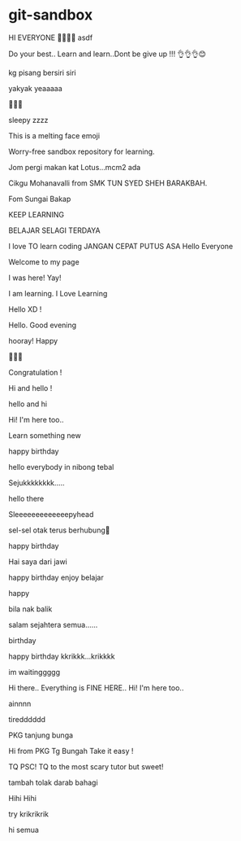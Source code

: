 # git-sandbox

HI EVERYONE  🤩🤩🤩🤩
asdf


Do your best.. Learn and learn..Dont be give up !!! 👌👌👌😊

kg pisang bersiri siri

yakyak yeaaaaa

🫠🫠🫠

sleepy zzzz

This is a melting face emoji


Worry-free sandbox repository for learning.

Jom pergi makan kat Lotus...mcm2 ada

Cikgu Mohanavalli from SMK TUN SYED SHEH BARAKBAH.

Fom Sungai Bakap

KEEP LEARNING

BELAJAR SELAGI TERDAYA

I love TO learn coding
JANGAN CEPAT PUTUS ASA
Hello Everyone

Welcome to my page

I was here! Yay!

I am learning.
I Love Learning

Hello XD !

Hello. Good evening

hooray!
Happy

🤩🤩🤩

Congratulation !

Hi and hello !

hello and hi

Hi! I'm here too..

Learn something new

happy birthday

hello everybody in nibong tebal

Sejukkkkkkkk.....

hello there

Sleeeeeeeeeeeeepyhead

sel-sel otak terus berhubung🤣

happy birthday

Hai saya dari jawi


happy birthday
enjoy belajar


happy 

bila nak balik

salam sejahtera semua......

birthday

happy birthday
kkrikkk...krikkkk

im waitinggggg


Hi there.. Everything is FINE HERE.. 
Hi! I'm here too..



ainnnn

tiredddddd

PKG tanjung bunga

Hi from PKG Tg Bungah
Take it easy !

TQ PSC! TQ to the most scary tutor but sweet!

tambah tolak darab bahagi


Hihi 
Hihi

try
krikrikrik

hi semua